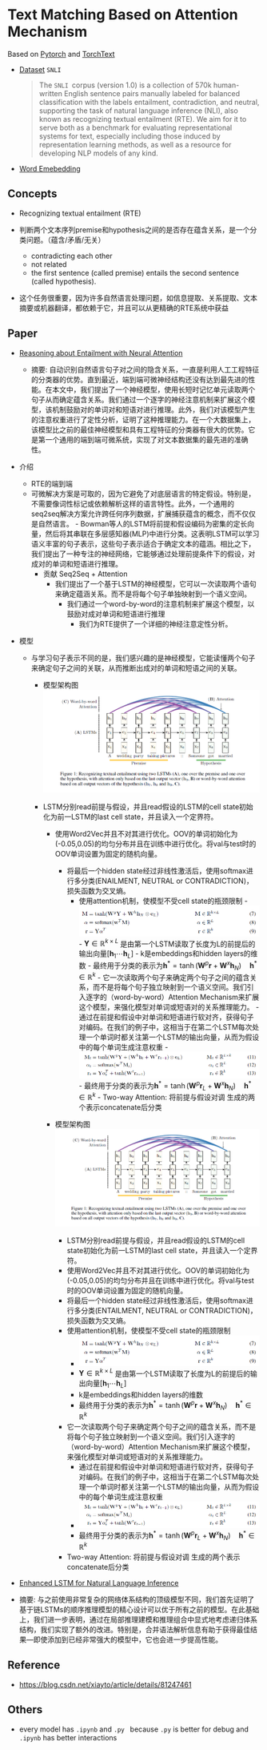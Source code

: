 # Text Matching Based on Attention Mechanism

Based on [Pytorch](https://github.com/pytorch/pytorch) and [TorchText](https://github.com/pytorch/text)
- [Dataset](https://nlp.stanford.edu/projects/snli/) `SNLI` 
  
    > The `SNLI `corpus (version 1.0) is a collection of 570k human-written English sentence pairs manually labeled for balanced classification with the labels entailment, contradiction, and neutral, supporting the task of natural language inference (NLI), also known as recognizing textual entailment (RTE). We aim for it to serve both as a benchmark for evaluating representational systems for text, especially including those induced by representation learning methods, as well as a resource for developing NLP models of any kind.
- [Word Emebedding](https://nlp.stanford.edu/projects/glove/) 

## Concepts

-   Recognizing textual entailment (RTE)

-   判断两个文本序列premise和hypothesis之间的是否存在蕴含关系，是一个分类问题。（蕴含/矛盾/无关）
    -   contradicting each other
    -   not related
    -   the first sentence (called premise) entails the second sentence (called
        hypothesis).
-   这个任务很重要，因为许多自然语言处理问题，如信息提取、关系提取、文本摘要或机器翻译，都依赖于它，并且可以从更精确的RTE系统中获益

## Paper

- [Reasoning about Entailment with Neural Attention](https://arxiv.org/abs/1509.06664)  

    - 摘要: 自动识别自然语言句子对之间的隐含关系，一直是利用人工工程特征的分类器的优势。直到最近，端到端可微神经结构还没有达到最先进的性能。在本文中，我们提出了一个神经模型，使用长短时记忆单元读取两个句子从而确定蕴含关系。我们通过一个逐字的神经注意机制来扩展这个模型，该机制鼓励对的单词对和短语对进行推理。此外，我们对该模型产生的注意权重进行了定性分析，证明了这种推理能力。在一个大数据集上，该模型比之前的最佳神经模型和具有工程特征的分类器有很大的优势。它是第一个通用的端到端可微系统，实现了对文本数据集的最先进的准确性。
- 介绍
  
    -   RTE的端到端
    -   可微解决方案是可取的，因为它避免了对底层语言的特定假设。特别是，不需要像词性标记或依赖解析这样的语言特性。此外，一个通用的seq2seq解决方案允许跨任何序列数据，扩展捕获蕴含的概念，而不仅仅是自然语言。
      -   Bowman等人的LSTM将前提和假设编码为密集的定长向量，然后将其串联在多层感知器(MLP)中进行分类。这表明LSTM可以学习语义丰富的句子表示，这些句子表示适合于确定文本的蕴涵。相比之下，我们提出了一种专注的神经网络，它能够通过处理前提条件下的假设，对成对的单词和短语进行推理。
          -   贡献 Seq2Seq + Attention
              -   我们提出了一个基于LSTM的神经模型，它可以一次读取两个语句来确定蕴涵关系。而不是将每个句子单独映射到一个语义空间。
                  -   我们通过一个word-by-word的注意机制来扩展这个模型，以鼓励对成对单词和短语进行推理
                      -   我们为RTE提供了一个详细的神经注意定性分析。
    
- 模型
    
    -   与学习句子表示不同的是，我们感兴趣的是神经模型，它能读懂两个句子来确定句子之间的关联，从而推断出成对的单词和短语之间的关联。
    
        -   模型架构图![1558254842349](imgs/1558254842349.png)
    
        -   LSTM分别read前提与假设，并且read假设的LSTM的cell state初始化为前一LSTM的last cell state，并且读入一个定界符。
            -   使用Word2Vec并且不对其进行优化。OOV的单词初始化为(-0.05,0.05)的均匀分布并且在训练中进行优化。将val与test时的OOV单词设置为固定的随机向量。
                -   将最后一个hidden state经过非线性激活后，使用softmax进行多分类(ENAILMENT, NEUTRAL or CONTRADICTION)，损失函数为交叉熵。
                    -   使用attention机制，使模型不受cell state的瓶颈限制
                                    - ![1558267471816](imgs/1558267471816.png)
                                    - $\mathbf{Y} \in \mathbb{R}^{k \times L}$ 是由第一个LSTM读取了长度为L的前提后的输出向量$\left[\mathbf{h}_{1} \cdots \mathbf{h}_{L}\right]$
                                    - k是embeddings和hidden layers的维数
                                    - 最终用于分类的表示为$\mathbf{h}^{*}=\tanh \left(\mathbf{W}^{p} \mathbf{r}+\mathbf{W}^{x} \mathbf{h}_{N}\right) \quad \mathbf{h}^{*} \in \mathbb{R}^{k}$
                                - 它一次读取两个句子来确定两个句子之间的蕴含关系，而不是将每个句子独立映射到一个语义空间。我们引入逐字的（word-by-word）Attention Mechanism来扩展这个模型，来强化模型对单词或短语对的关系推理能力。
                                    - 通过在前提和假设中对单词和短语进行软对齐，获得句子对编码。在我们的例子中，这相当于在第二个LSTM每次处理一个单词时都关注第一个LSTM的输出向量，从而为假设中的每个单词生成注意权重
                                    - ![1558267722127](imgs/1558267722127.png)
                                    - 最终用于分类的表示为$\mathbf{h}^{*}=\tanh \left(\mathbf{W}^{p} \mathbf{r}_{L}+\mathbf{W}^{x} \mathbf{h}_{N}\right) \quad \mathbf{h}^{*} \in \mathbb{R}^{k}$
                                - Two-way Attention: 将前提与假设对调 生成的两个表示concatenate后分类
    
            - 模型架构图![1558254842349](imgs/1558254842349.png)
                - LSTM分别read前提与假设，并且read假设的LSTM的cell state初始化为前一LSTM的last cell state，并且读入一个定界符。
                - 使用Word2Vec并且不对其进行优化。OOV的单词初始化为(-0.05,0.05)的均匀分布并且在训练中进行优化。将val与test时的OOV单词设置为固定的随机向量。
                - 将最后一个hidden state经过非线性激活后，使用softmax进行多分类(ENTAILMENT, NEUTRAL or CONTRADICTION)，损失函数为交叉熵。
                - 使用attention机制，使模型不受cell state的瓶颈限制
                    - ![1558267471816](imgs/1558267471816.png)
                    - $\mathbf{Y} \in \mathbb{R}^{k \times L}$ 是由第一个LSTM读取了长度为L的前提后的输出向量$\left[\mathbf{h}_{1} \cdots \mathbf{h}_{L}\right]$
                    - k是embeddings和hidden layers的维数
                    - 最终用于分类的表示为$\mathbf{h}^{*}=\tanh \left(\mathbf{W}^{p} \mathbf{r}+\mathbf{W}^{x} \mathbf{h}_{N}\right) \quad \mathbf{h}^{*} \in \mathbb{R}^{k}$
                - 它一次读取两个句子来确定两个句子之间的蕴含关系，而不是将每个句子独立映射到一个语义空间。我们引入逐字的（word-by-word）Attention Mechanism来扩展这个模型，来强化模型对单词或短语对的关系推理能力。
                    - 通过在前提和假设中对单词和短语进行软对齐，获得句子对编码。在我们的例子中，这相当于在第二个LSTM每次处理一个单词时都关注第一个LSTM的输出向量，从而为假设中的每个单词生成注意权重
                    - ![1558267722127](imgs/1558267722127.png)
                    - 最终用于分类的表示为$\mathbf{h}^{*}=\tanh \left(\mathbf{W}^{p} \mathbf{r}_{L}+\mathbf{W}^{x} \mathbf{h}_{N}\right) \quad \mathbf{h}^{*} \in \mathbb{R}^{k}$
                - Two-way Attention: 将前提与假设对调 生成的两个表示concatenate后分类
    
- [Enhanced LSTM for Natural Language Inference](https://arxiv.org/abs/1609.06038v3)
- 摘要: 与之前使用非常复杂的网络体系结构的顶级模型不同，我们首先证明了基于链LSTMs的顺序推理模型的精心设计可以优于所有之前的模型。在此基础上，我们进一步表明，通过在局部推理建模和推理组合中显式地考虑递归体系结构，我们实现了额外的改进。特别是，合并语法解析信息有助于获得最佳结果—即使添加到已经非常强大的模型中，它也会进一步提高性能。

## Reference

- https://blog.csdn.net/xiayto/article/details/81247461

## Others

-   every model has `.ipynb` and `.py ` because `.py` is better for debug and `.ipynb` has better interactions